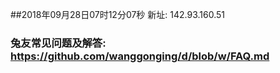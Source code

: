 ##2018年09月28日07时12分07秒 新址: 142.93.160.51
### 兔友常见问题及解答: https://github.com/wanggonging/d/blob/w/FAQ.md
